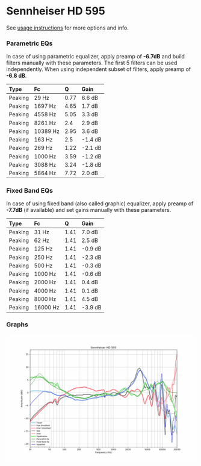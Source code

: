 # Sennheiser HD 595
See [usage instructions](https://github.com/jaakkopasanen/AutoEq#usage) for more options and info.

### Parametric EQs
In case of using parametric equalizer, apply preamp of **-6.7dB** and build filters manually
with these parameters. The first 5 filters can be used independently.
When using independent subset of filters, apply preamp of **-6.8 dB**.

| Type    | Fc       |    Q | Gain    |
|:--------|:---------|:-----|:--------|
| Peaking | 29 Hz    | 0.77 | 6.6 dB  |
| Peaking | 1697 Hz  | 4.65 | 1.7 dB  |
| Peaking | 4558 Hz  | 5.05 | 3.3 dB  |
| Peaking | 8261 Hz  | 2.4  | 2.9 dB  |
| Peaking | 10389 Hz | 2.95 | 3.6 dB  |
| Peaking | 163 Hz   | 2.5  | -1.4 dB |
| Peaking | 269 Hz   | 1.22 | -2.1 dB |
| Peaking | 1000 Hz  | 3.59 | -1.2 dB |
| Peaking | 3088 Hz  | 3.24 | -1.8 dB |
| Peaking | 5864 Hz  | 7.72 | 2.0 dB  |

### Fixed Band EQs
In case of using fixed band (also called graphic) equalizer, apply preamp of **-7.7dB**
(if available) and set gains manually with these parameters.

| Type    | Fc       |    Q | Gain    |
|:--------|:---------|:-----|:--------|
| Peaking | 31 Hz    | 1.41 | 7.0 dB  |
| Peaking | 62 Hz    | 1.41 | 2.5 dB  |
| Peaking | 125 Hz   | 1.41 | -0.9 dB |
| Peaking | 250 Hz   | 1.41 | -2.3 dB |
| Peaking | 500 Hz   | 1.41 | -0.3 dB |
| Peaking | 1000 Hz  | 1.41 | -0.6 dB |
| Peaking | 2000 Hz  | 1.41 | 0.4 dB  |
| Peaking | 4000 Hz  | 1.41 | 0.1 dB  |
| Peaking | 8000 Hz  | 1.41 | 4.5 dB  |
| Peaking | 16000 Hz | 1.41 | -3.9 dB |

### Graphs
![](./Sennheiser%20HD%20595.png)